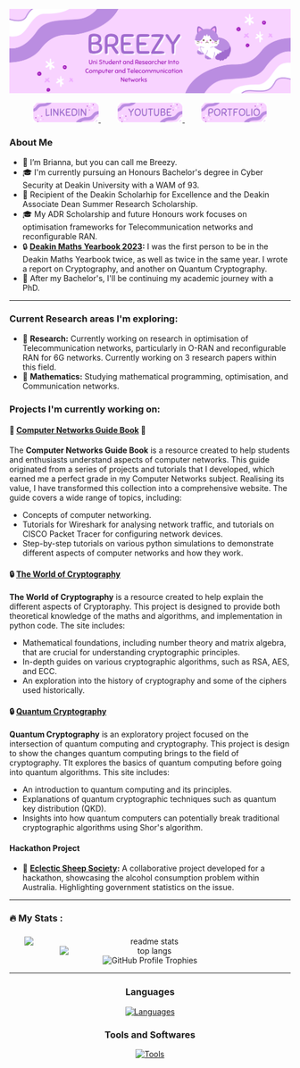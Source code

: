 ![Introduction Image](Figures/intro.png)

<div align="center">
  <a href="https://www.linkedin.com/in/brianna-laird/" target="_blank">
    <span style="margin: 0 15px;">
      <img src="Figures/linkedin.png" style="height: 35px;" alt="linkedin logo" />
    </span>
  </a>
  <a href="https://www.youtube.com/@Breezy-Codes/" target="_blank">
    <span style="margin: 0 15px;">
      <img src="Figures/youtube.png" style="height: 35px;" alt="youtube logo" />
    </span>
  </a>
  <a href="https://briannalaird.com/" target="_blank">
    <span style="margin: 0 15px;">
      <img src="Figures/portfolio.png" style="height: 35px;" alt="portfolio logo" />
    </span>
  </a>
  <!--
  <a href="https://example.com/" target="_blank">
    <span style="margin: 0 15px;">
      <img src="Figures/scholar.png" style="height: 35px;" alt="other logo" />
    </span>
  </a>
  -->
</div>

### About Me

- 👋 I’m Brianna, but you can call me Breezy.
- 🎓 I'm currently pursuing an Honours Bachelor's degree in Cyber Security at Deakin University with a WAM of 93.
- 📝 Recipient of the Deakin Scholarhip for Excellence and the Deakin Associate Dean Summer Research Scholarship.
- 🎓 My ADR Scholarship and future Honours work focuses on optimisation frameworks for Telecommunication networks and reconfigurable RAN.
- 🔒 **[Deakin Maths Yearbook 2023](https://nla.gov.au/nla.obj-3336557334/view):** I was the first person to be in the Deakin Maths Yearbook twice, as well as twice in the same year. I wrote a report on Cryptography, and another on Quantum Cryptography.
- 🚀 After my Bachelor's, I'll be continuing my academic journey with a PhD.

---
### Current Research areas I'm exploring:
- 📝 **Research:** Currently working on research in optimisation of Telecommunication networks, particularly in O-RAN and reconfigurable RAN for 6G networks. Currently working on 3 research papers within this field.
- 📝 **Mathematics:** Studying mathematical programming, optimisation, and Communication networks.

### Projects I'm currently working on:
#### 📝 **[Computer Networks Guide Book](https://breezy-codes.github.io/computer-networks-guide)** 📝
The **Computer Networks Guide Book** is a resource created to help students and enthusiasts understand aspects of computer networks. This guide originated from a series of projects and tutorials that I developed, which earned me a perfect grade in my Computer Networks subject. Realising its value, I have transformed this collection into a comprehensive website. The guide covers a wide range of topics, including:
- Concepts of computer networking.
- Tutorials for Wireshark for analysing network traffic, and tutorials on CISCO Packet Tracer for configuring network devices.
- Step-by-step tutorials on various python simulations to demonstrate different aspects of computer networks and how they work.

#### 🔒 [The World of Cryptography](https://breezy-codes.github.io/cryptography-guide)
**The World of Cryptography** is a resource created to help explain the different aspects of Cryptoraphy. This project is designed to provide both theoretical knowledge of the maths and algorithms, and implementation in python code. The site includes:
- Mathematical foundations, including number theory and matrix algebra, that are crucial for understanding cryptographic principles.
- In-depth guides on various cryptographic algorithms, such as RSA, AES, and ECC.
- An exploration into the history of cryptography and some of the ciphers used historically.

#### 🔒 [Quantum Cryptography](https://breezy-codes.github.io/quantum-cryptography-guide)
**Quantum Cryptography** is an exploratory project focused on the intersection of quantum computing and cryptography. This project is design to show the changes quantum computing brings to the field of cryptography. TIt explores the basics of quantum computing before going into quantum algorithms. This site includes:
- An introduction to quantum computing and its principles.
- Explanations of quantum cryptographic techniques such as quantum key distribution (QKD).
- Insights into how quantum computers can potentially break traditional cryptographic algorithms using Shor's algorithm.

#### Hackathon Project
- 🚀 **[Eclectic Sheep Society](https://github.com/breezy-codes/Eclectic-Sheep-Society):** A collaborative project developed for a hackathon, showcasing the alcohol consumption problem within Australia. Highlighting government statistics on the issue.

---

<h3 align="left">🔥   My Stats :</h3>

###

<div align="center">
    <img width="450" align="center" style="display: inline-block; vertical-align: top;" src="https://github-readme-stats-hvpm.vercel.app/api?username=breezy-codes&count_private=true&show_icons=true&theme=material-palenight&rank_icon=github&border_radius=10" alt="readme stats" />
    <img width="325" align="center" style="display: inline-block; vertical-align: top;" src="https://github-readme-stats-hvpm.vercel.app/api/top-langs/?username=breezy-codes&&langs_count=10&layout=compact&theme=material-palenight&border_radius=10&size_weight=0.5&count_weight=0.5&hide=html" alt="top langs" />
</div>

<div align="center">
    <img src="https://github-profile-trophy.vercel.app/?username=breezy-codes&theme=onedark&row=1" alt="GitHub Profile Trophies" style="max-width: 100%;" />
</div>

---

<div align="center">
  <h3>Languages</h3>
  <a href="https://skillicons.dev">
    <img src="https://skillicons.dev/icons?i=md,py,cpp,cs,dotnet,latex,anaconda,js,java" alt="Languages"/>
  </a>
</div>


<div align="center">
    <h3>Tools and Softwares</h3>
    <a href="https://skillicons.dev">
      <img src="https://skillicons.dev/icons?i=git,eclipse,vscode,visualstudio,ai,raspberrypi,linux,ubuntu,arch" alt="Tools"/>
    </a>
</div>

